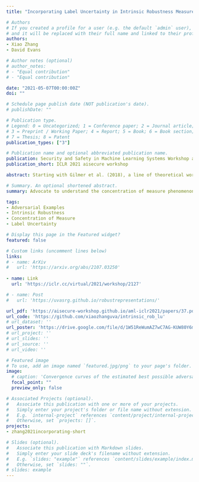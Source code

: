 ```yaml
---
title: "Incorporating Label Uncertainty in Intrinsic Robustness Measures"

# Authors
# If you created a profile for a user (e.g. the default `admin` user), write the username (folder name) here 
# and it will be replaced with their full name and linked to their profile.
authors:
- Xiao Zhang
- David Evans

# Author notes (optional)
# author_notes:
# - "Equal contribution"
# - "Equal contribution"

date: "2021-05-07T00:00:00Z"
doi: ""

# Schedule page publish date (NOT publication's date).
# publishDate: ""

# Publication type.
# Legend: 0 = Uncategorized; 1 = Conference paper; 2 = Journal article;
# 3 = Preprint / Working Paper; 4 = Report; 5 = Book; 6 = Book section;
# 7 = Thesis; 8 = Patent
publication_types: ["3"]

# Publication name and optional abbreviated publication name.
publication: Security and Safety in Machine Learning Systems Workshop at ICLR 2021
publication_short: ICLR 2021 aisecure workshop

abstract: Starting with Gilmer et al. (2018), a line of theoretical works have focused on studying the concentration of measure phenomenon which is fundamentally connected to adversarial robustness. In this work, we argue that the standard concentration is not sufficient to characterize the intrinsic robustness limit for an adversarially robust classification problem since it does not take data labels into account. Built upon on a novel definition of label uncertainty, we empirically demonstrate that error regions induced by various state-of-the-art classification models tend to have much higher label uncertainty than randomly selected subsets. This observation implies that in order to obtain a more accurate intrinsic robustness limit for a particular data distribution, it is important to understand the concentration of measure regarding the input regions with high label uncertainty. In this paper, we adapt the standard concentration problem to produce a more accurate estimate of intrinsic robustness that incorporates label uncertainty and study the error region characteristics of the state-of-the-art machine learning classifiers.

# Summary. An optional shortened abstract.
summary: Advocate to understand the concentration of measure phenomenon regarding inputs regions with high label uncertainty

tags: 
- Adversarial Examples
- Intrinsic Robustness
- Concentration of Measure
- Label Uncertainty

# Display this page in the Featured widget?
featured: false

# Custom links (uncomment lines below)
links:
# - name: ArXiv
#   url: 'https://arxiv.org/abs/2107.03250'
  
- name: Link
  url: 'https://iclr.cc/virtual/2021/workshop/2127'

# - name: Post
#   url: 'https://uvasrg.github.io/robustrepresentations/'

url_pdf: 'https://aisecure-workshop.github.io/aml-iclr2021/papers/37.pdf'
url_code: 'https://github.com/xiaozhanguva/intrinsic_rob_lu'
# url_dataset: ''
url_poster: 'https://drive.google.com/file/d/1W51ReWumAZ7wC7AG-KUW80Y6maSTomLO/view?usp=sharing'
# url_project: ''
# url_slides: ''
# url_source: ''
# url_video: ''

# Featured image
# To use, add an image named `featured.jpg/png` to your page's folder. 
image:
  # caption: 'Convergence curves of the estimated best possible adversarial risk'
  focal_point: ""
  preview_only: false

# Associated Projects (optional).
#   Associate this publication with one or more of your projects.
#   Simply enter your project's folder or file name without extension.
#   E.g. `internal-project` references `content/project/internal-project/index.md`.
#   Otherwise, set `projects: []`.
projects:
- zhang2021incorporating-short

# Slides (optional).
#   Associate this publication with Markdown slides.
#   Simply enter your slide deck's filename without extension.
#   E.g. `slides: "example"` references `content/slides/example/index.md`.
#   Otherwise, set `slides: ""`.
# slides: example
---
```


<!-- {{% callout note %}}
Click the *Cite* button above to demo the feature to enable visitors to import publication metadata into their reference management software.
{{% /callout %}}

{{% callout note %}}
Create your slides in Markdown - click the *Slides* button to check out the example.
{{% /callout %}}

Supplementary notes can be added here, including [code, math, and images](https://wowchemy.com/docs/writing-markdown-latex/). -->
